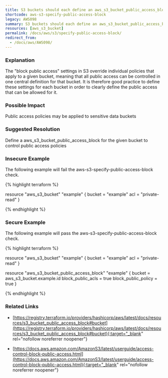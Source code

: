 ```yaml
---
title: S3 buckets should each define an aws_s3_bucket_public_access_block
shortcode: aws-s3-specify-public-access-block
legacy: AWS098
summary: S3 buckets should each define an aws_s3_bucket_public_access_block 
resources: [aws_s3_bucket] 
permalink: /docs/aws/s3/specify-public-access-block/
redirect_from: 
  - /docs/aws/AWS098/
---
```


### Explanation


The "block public access" settings in S3 override individual policies that apply to a given bucket, meaning that all public access can be controlled in one central definition for that bucket. It is therefore good practice to define these settings for each bucket in order to clearly define the public access that can be allowed for it.


### Possible Impact
Public access policies may be applied to sensitive data buckets

### Suggested Resolution
Define a aws_s3_bucket_public_access_block for the given bucket to control public access policies


### Insecure Example

The following example will fail the aws-s3-specify-public-access-block check.

{% highlight terraform %}

resource "aws_s3_bucket" "example" {
	bucket = "example"
	acl = "private-read"
}

{% endhighlight %}



### Secure Example

The following example will pass the aws-s3-specify-public-access-block check.

{% highlight terraform %}

resource "aws_s3_bucket" "example" {
	bucket = "example"
	acl = "private-read"
}
  
resource "aws_s3_bucket_public_access_block" "example" {
	bucket = aws_s3_bucket.example.id
	block_public_acls   = true
	block_public_policy = true
}

{% endhighlight %}



### Related Links


- [https://registry.terraform.io/providers/hashicorp/aws/latest/docs/resources/s3_bucket_public_access_block#bucket](https://registry.terraform.io/providers/hashicorp/aws/latest/docs/resources/s3_bucket_public_access_block#bucket){:target="_blank" rel="nofollow noreferrer noopener"}

- [https://docs.aws.amazon.com/AmazonS3/latest/userguide/access-control-block-public-access.html](https://docs.aws.amazon.com/AmazonS3/latest/userguide/access-control-block-public-access.html){:target="_blank" rel="nofollow noreferrer noopener"}


